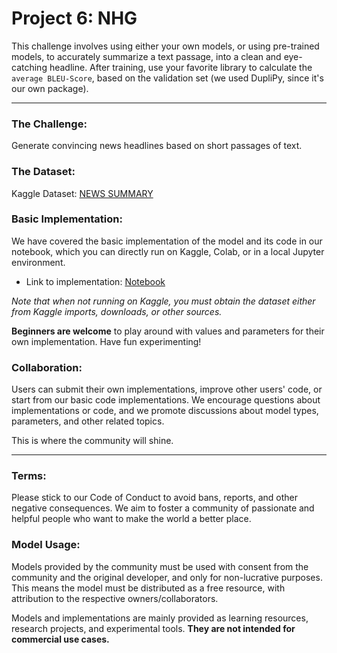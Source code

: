 # Project 6: NHG

This challenge involves using either your own models, or using pre-trained models, to accurately summarize a text passage, into a clean and eye-catching headline. After training, use your favorite library to calculate the `average BLEU-Score`, based on the validation set (we used DupliPy, since it's our own package).

---

### The Challenge:
Generate convincing news headlines based on short passages of text.

### The Dataset:
Kaggle Dataset: 
[NEWS SUMMARY](https://www.kaggle.com/datasets/sunnysai12345/news-summary)

### Basic Implementation:
We have covered the basic implementation of the model and its code in our notebook, which you can directly run on Kaggle, Colab, or in a local Jupyter environment.

- Link to implementation: [Notebook](project-6-nhg.ipynb)

*Note that when not running on Kaggle, you must obtain the dataset either from Kaggle imports, downloads, or other sources.*

**Beginners are welcome** to play around with values and parameters for their own implementation. Have fun experimenting!

### Collaboration:
Users can submit their own implementations, improve other users' code, or start from our basic code implementations. We encourage questions about implementations or code, and we promote discussions about model types, parameters, and other related topics.

This is where the community will shine.

---

### Terms:
Please stick to our Code of Conduct to avoid bans, reports, and other negative consequences. We aim to foster a community of passionate and helpful people who want to make the world a better place.

### Model Usage:
Models provided by the community must be used with consent from the community and the original developer, and only for non-lucrative purposes. This means the model must be distributed as a free resource, with attribution to the respective owners/collaborators.

Models and implementations are mainly provided as learning resources, research projects, and experimental tools. **They are not intended for commercial use cases.**
